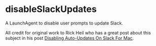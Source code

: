 # disableSlackUpdates

A LaunchAgent to disable user prompts to update Slack.

All credit for original work to Rick Heil who has a great post about this subject in his post [Disabling Auto-Updates On Slack For Mac](http://rickheil.com/disabling-auto-updates-on-slack-for-mac/).